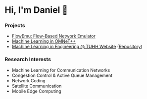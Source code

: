 # Hi, I'm Daniel :wave:

### Projects
 * [FlowEmu: Flow-Based Network Emulator](https://github.com/ComNetsHH/FlowEmu)
 * [Machine Learning in OMNeT++](https://github.com/ComNetsHH/omnetpp-ml)
 * [Machine Learning in Engineering @ TUHH Website](https://www.mle.hamburg) ([Repository](https://github.com/christophihl/mle))

### Research Interests
 * Machine Learning for Communication Networks
 * Congestion Control & Active Queue Management
 * Network Coding
 * Satellite Communication
 * Mobile Edge Computing
